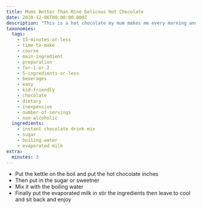 ```yaml
---
title: Mums Better Than Mine Delicous Hot Chocolate
date: 2010-12-06T00:00:00.000Z
description: "This is a hot chocolate my mum makes me every morning and it's just something i cant resist.\r\nif you dont want to include sugar than you can use 2 artificial sweetners instead."
taxonomies:
  tags:
    - 15-minutes-or-less
    - time-to-make
    - course
    - main-ingredient
    - preparation
    - for-1-or-2
    - 5-ingredients-or-less
    - beverages
    - easy
    - kid-friendly
    - chocolate
    - dietary
    - inexpensive
    - number-of-servings
    - non-alcoholic
  ingredients:
    - instant chocolate drink mix
    - sugar
    - boiling water
    - evaporated milk
extra:
  minutes: 3
---
```

 - Put the kettle on the boil and put the hot chocolate inches
 - Then put in the sugar or sweetner
 - Mix it with the boiling water
 - Finally put the evaporated milk in stir the ingredients then leave to cool and sit back and enjoy
